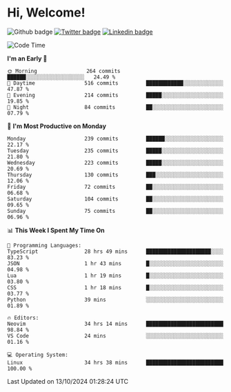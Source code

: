  # Hi, Welcome!
  ![Github badge](https://img.shields.io/github/followers/kraken-afk.svg?style=social&label=Follow&maxAge=2592000)
  [![Twitter badge](https://img.shields.io/badge/-Twitter-00acee?style=flat-square&logo=Twitter&logoColor=white)](https://twitter.com/trshppl)
  [![Linkedin badge](https://img.shields.io/badge/LinkedIn-0077B5?style=flat-square&logo=linkedin&logoColor=white)](https://www.linkedin.com/in/noveanrer)
<!--START_SECTION:waka-->
![Code Time](http://img.shields.io/badge/Code%20Time-331%20hrs%201%20min-blue)

**I'm an Early 🐤** 

```text
🌞 Morning                264 commits         ██████░░░░░░░░░░░░░░░░░░░   24.49 % 
🌆 Daytime                516 commits         ████████████░░░░░░░░░░░░░   47.87 % 
🌃 Evening                214 commits         █████░░░░░░░░░░░░░░░░░░░░   19.85 % 
🌙 Night                  84 commits          ██░░░░░░░░░░░░░░░░░░░░░░░   07.79 % 
```
📅 **I'm Most Productive on Monday** 

```text
Monday                   239 commits         ██████░░░░░░░░░░░░░░░░░░░   22.17 % 
Tuesday                  235 commits         █████░░░░░░░░░░░░░░░░░░░░   21.80 % 
Wednesday                223 commits         █████░░░░░░░░░░░░░░░░░░░░   20.69 % 
Thursday                 130 commits         ███░░░░░░░░░░░░░░░░░░░░░░   12.06 % 
Friday                   72 commits          ██░░░░░░░░░░░░░░░░░░░░░░░   06.68 % 
Saturday                 104 commits         ██░░░░░░░░░░░░░░░░░░░░░░░   09.65 % 
Sunday                   75 commits          ██░░░░░░░░░░░░░░░░░░░░░░░   06.96 % 
```


📊 **This Week I Spent My Time On** 

```text
💬 Programming Languages: 
TypeScript               28 hrs 49 mins      █████████████████████░░░░   83.23 % 
JSON                     1 hr 43 mins        █░░░░░░░░░░░░░░░░░░░░░░░░   04.98 % 
Lua                      1 hr 19 mins        █░░░░░░░░░░░░░░░░░░░░░░░░   03.80 % 
CSS                      1 hr 18 mins        █░░░░░░░░░░░░░░░░░░░░░░░░   03.77 % 
Python                   39 mins             ░░░░░░░░░░░░░░░░░░░░░░░░░   01.89 % 

🔥 Editors: 
Neovim                   34 hrs 14 mins      █████████████████████████   98.84 % 
VS Code                  24 mins             ░░░░░░░░░░░░░░░░░░░░░░░░░   01.16 % 

💻 Operating System: 
Linux                    34 hrs 38 mins      █████████████████████████   100.00 % 
```


 Last Updated on 13/10/2024 01:28:24 UTC
<!--END_SECTION:waka-->